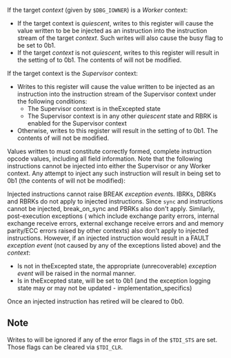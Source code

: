 If the target *context* (given by `$DBG_IOWNER`) is a *Worker* context:

-   If the target context is *quiescent*, writes to this register will
    cause the value written to be be injected as an instruction into the
    instruction stream of the target *context*. Such writes will also
    cause the busy flag to be set to 0b1.
-   If the target *context* is not *quiescent*, writes to this register
    will result in the setting of to 0b1. The contents of will not be
    modified.

If the target context is the *Supervisor* context:

-   Writes to this register will cause the value written to be injected
    as an instruction into the instruction stream of the Supervisor
    context under the following conditions:
    -   The Supervisor context is in theExcepted state
    -   The Supervisor context is in any other *quiescent* state and
        RBRK is enabled for the Supervisor context
-   Otherwise, writes to this register will result in the setting of to
    0b1. The contents of will not be modified.

Values written to must constitute correctly formed, complete instruction
opcode values, including all field information. Note that the following
instructions cannot be injected into either the Supervisor or any Worker
context. Any attempt to inject any such instruction will result in being
set to 0b1 (the contents of will not be modified):

Injected instructions cannot raise BREAK *exception event*s. IBRKs,
DBRKs and RBRKs do not apply to injected instructions. Since `sync` and
instructions cannot be injected, break_on_sync and PBRKs also don\'t
apply. Similarly, post-execution exceptions ( which include exchange
parity errors, internal exchange receive errors, external exchange
receive errors and and memory parity/ECC errors raised by other
contexts) also don\'t apply to injected instructions. However, if an
injected instruction would result in a FAULT *exception event* (not
caused by any of the exceptions listed above) and the *context*:

-   Is not in theExcepted state, the appropriate (unrecoverable)
    *exception event* will be raised in the normal manner.
-   Is in theExcepted state, will be set to 0b1 (and the exception
    logging state may or may not be updated - implementation_specifics)

Once an injected instruction has retired will be cleared to 0b0.

## Note

Writes to will be ignored if any of the error flags in of the `$TDI_STS`
are set. Those flags can be cleared via `$TDI_CLR`.
